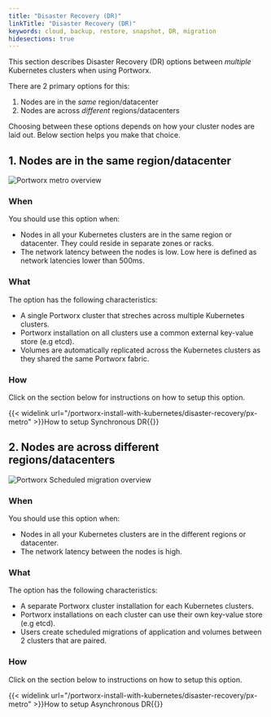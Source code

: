 ```yaml
---
title: "Disaster Recovery (DR)"
linkTitle: "Disaster Recovery (DR)"
keywords: cloud, backup, restore, snapshot, DR, migration
hidesections: true
---
```


This section describes Disaster Recovery (DR) options between *multiple* Kubernetes clusters when using Portworx.

There are 2 primary options for this:

1. Nodes are in the *same* region/datacenter
2. Nodes are across *different* regions/datacenters

Choosing between these options depends on how your cluster nodes are laid out. Below section helps you make that choice.

## 1. Nodes are in the same region/datacenter

![Portworx metro overview](/img/px-metro-overview.png)

### When

You should use this option when:

* Nodes in all your Kubernetes clusters are in the same region or datacenter. They could reside in separate zones or racks.
* The network latency between the nodes is low. Low here is defined as network latencies lower than 500ms.

### What

The option has the following characteristics:

* A single Portworx cluster that streches across multiple Kubernetes clusters.
* Portworx installation on all clusters use a common external key-value store (e.g etcd).
* Volumes are automatically replicated across the Kubernetes clusters as they shared the same Portworx fabric.

### How

Click on the section below for instructions on how to setup this option. 

{{< widelink url="/portworx-install-with-kubernetes/disaster-recovery/px-metro" >}}How to setup Synchronous DR{{</widelink>}}

## 2. Nodes are across different regions/datacenters

![Portworx Scheduled migration overview](/img/scheduled-migration-overview.png)

### When

You should use this option when:

* Nodes in all your Kubernetes clusters are in the different regions or datacenter.
* The network latency between the nodes is high.

### What

The option has the following characteristics:

* A separate Portworx cluster installation for each Kubernetes clusters.
* Portworx installations on each cluster can use their own key-value store (e.g etcd).
* Users create scheduled migrations of application and volumes between 2 clusters that are paired.

### How

Click on the section below to instructions on how to setup this option.

{{< widelink url="/portworx-install-with-kubernetes/disaster-recovery/px-metro" >}}How to setup Asynchronous DR{{</widelink>}}
